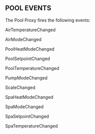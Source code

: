 ## POOL EVENTS

The Pool Proxy fires the following events:

AirTemperatureChanged

AirModeChanged

PoolHeatModeChanged

PoolSetpointChanged

PoolTemperatureChanged

PumpModeChanged

ScaleChanged

SpaHeatModeChanged

SpaModeChanged

SpaSetpointChanged

SpaTemperatureChanged
